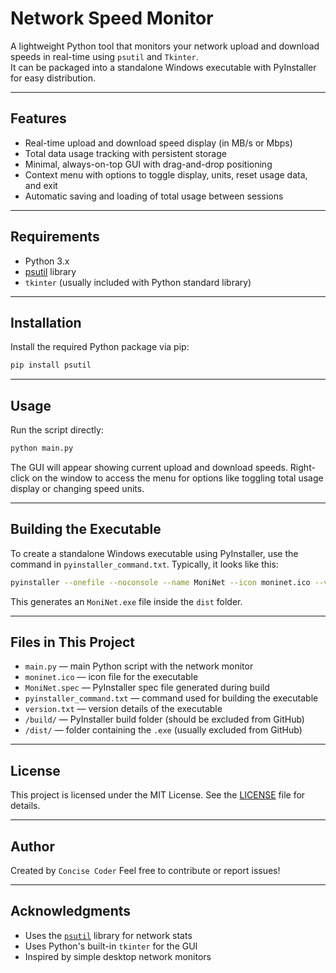# Network Speed Monitor

A lightweight Python tool that monitors your network upload and download speeds in real-time using `psutil` and `Tkinter`.  
It can be packaged into a standalone Windows executable with PyInstaller for easy distribution.

---

## Features

- Real-time upload and download speed display (in MB/s or Mbps)  
- Total data usage tracking with persistent storage  
- Minimal, always-on-top GUI with drag-and-drop positioning  
- Context menu with options to toggle display, units, reset usage data, and exit  
- Automatic saving and loading of total usage between sessions

---

## Requirements

- Python 3.x  
- [psutil](https://pypi.org/project/psutil/) library  
- `tkinter` (usually included with Python standard library)

---

## Installation

Install the required Python package via pip:

```bash
pip install psutil
````

---

## Usage

Run the script directly:

```bash
python main.py
```

The GUI will appear showing current upload and download speeds.
Right-click on the window to access the menu for options like toggling total usage display or changing speed units.

---

## Building the Executable

To create a standalone Windows executable using PyInstaller, use the command in `pyinstaller_command.txt`.
Typically, it looks like this:

```bash
pyinstaller --onefile --noconsole --name MoniNet --icon moninet.ico --version-file version.txt main.py
```

This generates an `MoniNet.exe` file inside the `dist` folder.

---

## Files in This Project

* `main.py` — main Python script with the network monitor
* `moninet.ico` — icon file for the executable
* `MoniNet.spec` — PyInstaller spec file generated during build
* `pyinstaller_command.txt` — command used for building the executable
* `version.txt` — version details of the executable
* `/build/` — PyInstaller build folder (should be excluded from GitHub)
* `/dist/` — folder containing the `.exe` (usually excluded from GitHub)

---

## License

This project is licensed under the MIT License. See the [LICENSE](LICENSE) file for details.

---

## Author

Created by `Concise Coder`
Feel free to contribute or report issues!

---

## Acknowledgments

* Uses the [`psutil`](https://github.com/giampaolo/psutil) library for network stats
* Uses Python's built-in `tkinter` for the GUI
* Inspired by simple desktop network monitors
